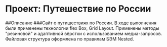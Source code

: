 # Проект: Путешествие по России
##Описание
###Сайт о путишествиях по России.
В ходе выполнения были применены технологии flex Box, Grid Layout. Применены методы "резиновой" и адаптивной
вёрстки с использованием медиа-запросов. Файловая структура оформлена по правилам БЭМ Nested.

